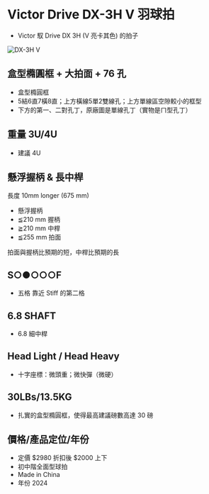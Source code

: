 # **Victor Drive DX-3H V 羽球拍**

- Victor 馭 Drive DX 3H (V 亮卡其色) 的拍子

![**DX-3H V**](victor.dx-3h.v.jpg) 

## **盒型橢圓框 + 大拍面 + 76 孔**

- 盒型橢圓框
- 5結6直7橫8直；上方橫線5單2雙線孔；上方單線區空隙較小的框型
- 下方的第一、二對孔丁，原廠圖是單線孔丁（實物是ㄇ型孔丁）

## **重量 3U/4U**

- 建議 4U

## **懸浮握柄 & 長中桿**

長度 10mm longer (675 mm)

- 懸浮握柄
- ≦210 mm 握柄
- ≧210 mm 中桿
- ≦255 mm 拍面

拍面與握柄比預期的短，中桿比預期的長

## **S○●○○○F**

- 五格 靠近 Stiff 的第二格

## **6.8 SHAFT**

- 6.8 細中桿

## **Head Light / Head Heavy**

- 十字座標：微頭重；微快彈（微硬）

## **30LBs/13.5KG**

- 扎實的盒型橢圓框，使得最高建議磅數高達 30 磅

## **價格/產品定位/年份**

- 定價 $2980 折扣後 $2000 上下
- 初中階全面型球拍
- Made in China
- 年份 2024
